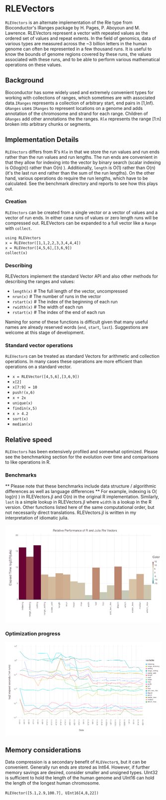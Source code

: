 # RLEVectors
`RLEVectors` is an alternate implementation of the Rle type from
Bioconductor's IRanges package by H. Pages, P. Aboyoun and
M. Lawrence. RLEVectors represent a vector with repeated values as the
ordered set of values and repeat extents. In the field of genomics,
data of various types are  measured across the ~3 billion letters in
the human genome can often be represented in a few thousand runs. It
is useful to know the bounds of genome regions covered by these runs,
the values associated with these runs, and to be able to perform
various mathematical operations on these values.

## Background
Bioconductor has some widely used and extremely convenient types for
working with collections of ranges, which sometimes are with
associated data.`IRanges` represents a collection of arbitrary start,
end pairs in [1,Inf). `GRanges` uses `IRanges` to represent locations
on a genome and adds annotation of the chromosome and strand for each
range. Children of `GRanges` add other annotations the the ranges. `Rle`
represents the range [1:n] broken into arbitrary chunks or segments.

## Implementation Details
`RLEVectors` differs from R's `Rle` in that we store the run values
and run ends rather than the run values and run lengths. The run ends
are convenient in that they allow for indexing into the vector by
binary search (scalar indexing is O(log(n)) rather than O(n) ).
Additionally, `length` is O(1) rather than O(n) (it's the last run
end rather than the sum of the run lengths). On the other hand,
various operations do require the run lengths, which have to be
calculated. See the benchmark directory and reports to see how
this plays out.

### Creation
`RLEVectors` can be created from a single vector or a vector of values and a vector of run ends. In either case runs of values or zero length runs will be compressed out. RLEVectors can be expanded to a full vector like a `Range` with `collect`.

```@example
using RLEVectors
x = RLEVector([1,1,2,2,3,3,4,4,4])
x = RLEVector([4,5,6],[3,6,9])
collect(x)
```

### Describing
RLEVectors implement the standard Vector API and also other methods for describing the ranges and values:

- `length(x)` # The full length of the vector, uncompressed
- `nrun(x)` # The number of runs in the vector
- `rstart(x)` # The index of the beginning of each run
- `rwidth(x)` # The width of each run
- `rstart(x)` # The index of the end of each run

Naming for some of these functions is difficult given that many useful names are already reserved words (`end`, `start`, `last`). Suggestions are welcome at this stage of development.

### Standard vector operations

`RLEVector`s can be treated as standard Vectors for arithmetic and collection operations. In many cases these operations are more efficient than operations on a standard vector.

- `x = RLEVector([4,5,6],[3,6,9])`
- `x[2]`
- `x[7:9] = 10`
- `push!(x,6)`
- `x + 2x`
- `unique(x)`
- `findin(x,5)`
- `x > 4.2`
- `sort(x)`
- `median(x)`

## Relative speed
`RLEVectors` has been extensively profiled and somewhat optimized. Please see the benchmarking section for the evolution over time and comparisons to like operations in R.

### Benchmarks
** Please note that these benchmarks include data structure / algorithmic differences as well as language
differences ** For example, indexing is O( log(n) ) in RLEVectors.jl and O(n) in the original R
implementation. Similarly, `last` is a simple lookup in RLEVectors.jl where `width` is a lookup in the R
version. Other functions listed here of the same computational order, but not necessarily direct
translations. RLEVectors.jl is written in my interpretation of idiomatic julia.

![Benchmarking results](html/benchmark_rle_vectors.png)

### Optimization progress
![Optimization progress](html/benchmark_rle_vectors.timeline.png)

## Memory considerations
Data compression is a secondary benefit of `RLEVector`s, but it can be convenient. Generally run ends are stored as Int64. However, if further memory savings are desired, consider smaller and unsigned types. UInt32 is sufficient to hold the length of the human genome and UInt16 can hold the length of the longest human chromosome.

`RLEVector([5.1,2.9,100.7], UInt16[4,8,22])`




